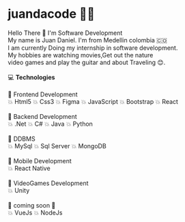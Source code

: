 # juandacode 👩‍💻
Hello There 👏 I'm Software Development<br>
My name is Juan Daniel. I'm from Medellin colombia 🇨🇴<br>
I am currently Doing my internship in software development.<br>
My hobbies are watching movies,Get out the nature <br> video games
and play the guitar and about Traveling 😊.
<br><br>
💻 <strong>Technologies</strong>
<br><br>
💫 Frontend Development<br>
💥 Html5
💥 Css3
💥 Figma
💥 JavaScript
💥 Bootstrap
💥 React
<br><br>
💫 Backend Development<br>
💥 .Net
💥 C#
💥 Java
💥 Python
<br><br>
💫 DDBMS<br>
💥 MySql
💥 Sql Server
💥 MongoDB
<br><br>
💫 Mobile Development<br>
💥 React Native
<br><br>
💫 VideoGames Development<br>
💥 Unity
<br><br>
💪 coming soon 💪<br>
💥 VueJs
💥 NodeJs




 
